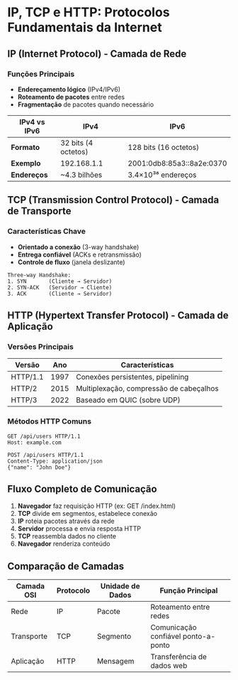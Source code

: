 # IP, TCP e HTTP: Protocolos Fundamentais da Internet

## IP (Internet Protocol) - Camada de Rede

### Funções Principais

- **Endereçamento lógico** (IPv4/IPv6)
- **Roteamento de pacotes** entre redes
- **Fragmentação** de pacotes quando necessário

| IPv4 vs IPv6  | IPv4                | IPv6                      |
| ------------- | ------------------- | ------------------------- |
| **Formato**   | 32 bits (4 octetos) | 128 bits (16 octetos)     |
| **Exemplo**   | 192.168.1.1         | 2001:0db8:85a3::8a2e:0370 |
| **Endereços** | ~4.3 bilhões        | 3.4×10³⁸ endereços        |

## TCP (Transmission Control Protocol) - Camada de Transporte

### Características Chave

- **Orientado a conexão** (3-way handshake)
- **Entrega confiável** (ACKs e retransmissão)
- **Controle de fluxo** (janela deslizante)

```plaintext
Three-way Handshake:
1. SYN       (Cliente → Servidor)
2. SYN-ACK   (Servidor → Cliente)
3. ACK       (Cliente → Servidor)
```

## HTTP (Hypertext Transfer Protocol) - Camada de Aplicação

### Versões Principais

| Versão   | Ano  | Características                         |
| -------- | ---- | --------------------------------------- |
| HTTP/1.1 | 1997 | Conexões persistentes, pipelining       |
| HTTP/2   | 2015 | Multiplexação, compressão de cabeçalhos |
| HTTP/3   | 2022 | Baseado em QUIC (sobre UDP)             |

### Métodos HTTP Comuns

```http
GET /api/users HTTP/1.1
Host: example.com

POST /api/users HTTP/1.1
Content-Type: application/json
{"name": "John Doe"}
```

## Fluxo Completo de Comunicação

1. **Navegador** faz requisição HTTP (ex: GET /index.html)
2. **TCP** divide em segmentos, estabelece conexão
3. **IP** roteia pacotes através da rede
4. **Servidor** processa e envia resposta HTTP
5. **TCP** reassembla dados no cliente
6. **Navegador** renderiza conteúdo

## Comparação de Camadas

| Camada OSI | Protocolo | Unidade de Dados | Função Principal                    |
| ---------- | --------- | ---------------- | ----------------------------------- |
| Rede       | IP        | Pacote           | Roteamento entre redes              |
| Transporte | TCP       | Segmento         | Comunicação confiável ponto-a-ponto |
| Aplicação  | HTTP      | Mensagem         | Transferência de dados web          |
